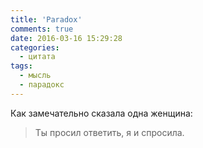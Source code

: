 ```yaml
---
title: 'Paradox'
comments: true
date: 2016-03-16 15:29:28
categories:
  - цитата
tags:
  - мысль
  - парадокс
---
```


Как замечательно сказала одна женщина:

> Ты просил ответить, я и спросила.
